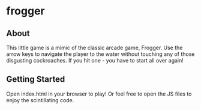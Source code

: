 # frogger
## About
This little game is a mimic of the classic arcade game, Frogger. Use the arrow keys to navigate the player to the water without touching any of those disgusting cockroaches. If you hit one - you have to start all over again!

## Getting Started
Open index.html in your browser to play! Or feel free to open the JS files to enjoy the scintillating code.
